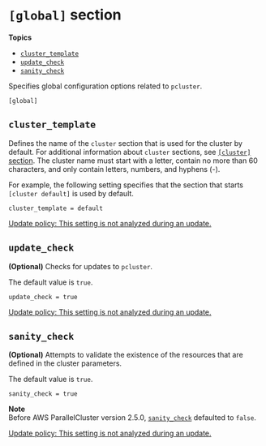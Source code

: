 # `[global]` section<a name="global"></a>

**Topics**
+ [`cluster_template`](#cluster-template)
+ [`update_check`](#update-check)
+ [`sanity_check`](#sanity-check)

Specifies global configuration options related to `pcluster`\.

```
[global]
```

## `cluster_template`<a name="cluster-template"></a>

Defines the name of the `cluster` section that is used for the cluster by default\. For additional information about `cluster` sections, see [`[cluster]` section](cluster-definition.md)\. The cluster name must start with a letter, contain no more than 60 characters, and only contain letters, numbers, and hyphens \(\-\)\.

For example, the following setting specifies that the section that starts `[cluster default]` is used by default\.

```
cluster_template = default
```

[Update policy: This setting is not analyzed during an update.](using-pcluster-update.md#update-policy-setting-ignored)

## `update_check`<a name="update-check"></a>

**\(Optional\)** Checks for updates to `pcluster`\.

The default value is `true`\.

```
update_check = true
```

[Update policy: This setting is not analyzed during an update.](using-pcluster-update.md#update-policy-setting-ignored)

## `sanity_check`<a name="sanity-check"></a>

**\(Optional\)** Attempts to validate the existence of the resources that are defined in the cluster parameters\.

The default value is `true`\.

```
sanity_check = true
```

**Note**  
Before AWS ParallelCluster version 2\.5\.0, [`sanity_check`](#sanity-check) defaulted to `false`\.

[Update policy: This setting is not analyzed during an update.](using-pcluster-update.md#update-policy-setting-ignored)